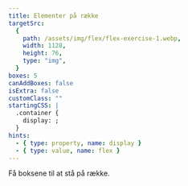 ```yaml
---
title: Elementer på række
targetSrc:
  {
    path: /assets/img/flex/flex-exercise-1.webp,
    width: 1128,
    height: 76,
    type: "img",
  }
boxes: 5
canAddBoxes: false
isExtra: false
customClass: ""
startingCSS: |
  .container {
    display: ;
  }
hints:
  - { type: property, name: display }
  - { type: value, name: flex }
---
```


Få boksene til at stå på række.

